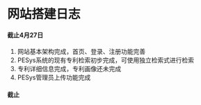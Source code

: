 # 网站搭建日志

#### 截止4月27日

1. 网站基本架构完成，首页、登录、注册功能完善
2. PESys系统的现有专利检索初步完成，可使用独立检索式进行检索
3. 专利详细信息完成，专利画像还未完成
4. PESys管理员上传功能完成

#### 截止



